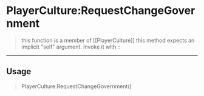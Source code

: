 # PlayerCulture:RequestChangeGovernment
> this function is a member of [[PlayerCulture]]
> this method expects an implicit "self" argument. invoke it with `:`
-----
## Usage
> PlayerCulture:RequestChangeGovernment()
